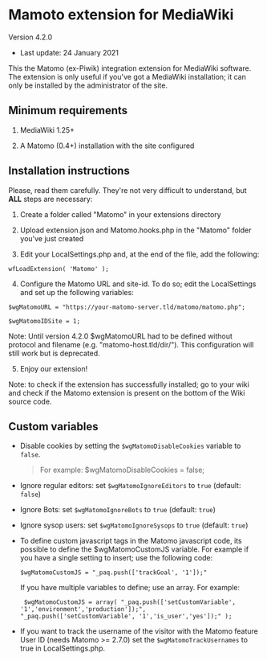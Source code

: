 Mamoto extension for MediaWiki
==============================
Version 4.2.0
 - Last update: 24 January 2021

This the Matomo (ex-Piwik) integration extension for MediaWiki software.
The extension is only useful if you've got a MediaWiki installation;
it can only be installed by the administrator of the site.

Minimum requirements
--------------------------------

1.  MediaWiki 1.25+

2.  A Matomo (0.4+) installation with the site configured

Installation instructions
---------------------------------
Please, read them carefully. They're not very difficult to understand, but **ALL** steps are necessary:

1. Create a folder called "Matomo" in your extensions directory

2. Upload extension.json and Matomo.hooks.php in the "Matomo" folder you've just created

3. Edit your LocalSettings.php and, at the end of the file, add the following:

  ```wfLoadExtension( 'Matomo' );```

4. Configure the Matomo URL and site-id. To do so; edit the LocalSettings and set up the following variables:

  ```$wgMatomoURL = "https://your-matomo-server.tld/matomo/matomo.php";```
  
  ```$wgMatomoIDSite = 1;```

  Note: Until version 4.2.0 $wgMatomoURL had to be defined without protocol and filename (e.g. "matomo-host.tld/dir/"). This configuration will still work but is deprecated.

5. Enjoy our extension!

  Note: to check if the extension has successfully installed; go to your wiki and check if the Matomo extension is present on the bottom of the Wiki source code.


Custom variables
------------------------
* Disable cookies by setting  the ```$wgMatomoDisableCookies``` variable to ```false```.
  > For example: $wgMatomoDisableCookies = false;

* Ignore regular editors: set ```$wgMatomoIgnoreEditors``` to  ```true``` (default: ```false```)
* Ignore Bots: set ```$wgMatomoIgnoreBots``` to ```true``` (default: ```true```)
* Ignore sysop users: set ```$wgMatomoIgnoreSysops``` to ```true``` (default: ```true```)

* To define custom javascript tags in the Matomo javascript code, its possible to define the $wgMatomoCustomJS variable. For example if you have a single setting to insert; use the following code:

  ```$wgMatomoCustomJS = "_paq.push(['trackGoal', '1']);"```

  If you have multiple variables to define; use an array. For example:

  `` $wgMatomoCustomJS = array(
  "_paq.push(['setCustomVariable', '1','environment','production']);",
  "_paq.push(['setCustomVariable', '1','is_user','yes']);"
  );``

* If you want to track the username of the visitor with the Matomo feature User ID (needs Matomo >= 2.7.0) 
  set the ```$wgMatomoTrackUsernames``` to true in LocalSettings.php.